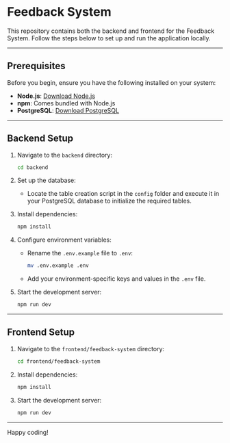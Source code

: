 # Feedback System

This repository contains both the backend and frontend for the Feedback System. Follow the steps below to set up and run the application locally.

---

## Prerequisites

Before you begin, ensure you have the following installed on your system:

- **Node.js**: [Download Node.js](https://nodejs.org/)
- **npm**: Comes bundled with Node.js
- **PostgreSQL**: [Download PostgreSQL](https://www.postgresql.org/)

---

## Backend Setup

1. Navigate to the `backend` directory:
   ```bash
   cd backend
   ```

2. Set up the database:
   - Locate the table creation script in the `config` folder and execute it in your PostgreSQL database to initialize the required tables.

3. Install dependencies:
   ```bash
   npm install
   ```

4. Configure environment variables:
   - Rename the `.env.example` file to `.env`:
     ```bash
     mv .env.example .env
     ```
   - Add your environment-specific keys and values in the `.env` file.

5. Start the development server:
   ```bash
   npm run dev
   ```

---

## Frontend Setup

1. Navigate to the `frontend/feedback-system` directory:
   ```bash
   cd frontend/feedback-system
   ```

2. Install dependencies:
   ```bash
   npm install
   ```

3. Start the development server:
   ```bash
   npm run dev
   ```

---


Happy coding!